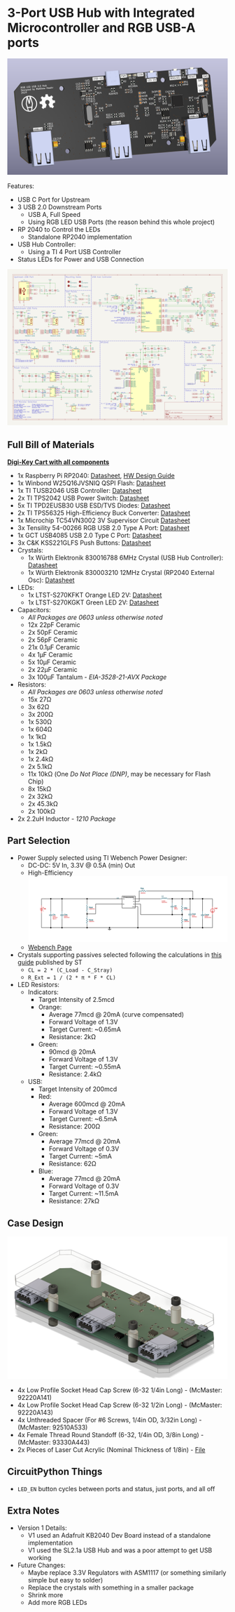 # 3-Port USB Hub with Integrated Microcontroller and RGB USB-A ports

![Full Board Design Render](images/render.png)
 
Features:
- USB C Port for Upstream
- 3 USB 2.0 Downstream Ports
  - USB A, Full Speed
  - Using RGB LED USB Ports (the reason behind this whole project)
- RP 2040 to Control the LEDs
  - Standalone RP2040 implementation
- USB Hub Controller:
  - Using a TI 4 Port USB Controller
- Status LEDs for Power and USB Connection

![Schematic](images/led-usb-hub.svg)

## Full Bill of Materials
**[Digi-Key Cart with all components](https://www.digikey.com/short/4rfrj37h)**
- 1x Raspberry Pi RP2040: [Datasheet](https://datasheets.raspberrypi.com/rp2040/rp2040-datasheet.pdf), [HW Design Guide](https://datasheets.raspberrypi.com/rp2040/hardware-design-with-rp2040.pdf)
- 1x Winbond W25Q16JVSNIQ QSPI Flash: [Datasheet](https://docs.rs-online.com/19e0/0900766b81622f8b.pdf)
- 1x TI TUSB2046 USB Controller: [Datasheet](https://www.ti.com/lit/ds/symlink/tusb2046i.pdf)
- 2x TI TPS2042 USB Power Switch: [Datasheet](https://www.ti.com/lit/ds/symlink/tps2042b.pdf)
- 5x TI TPD2EUSB30 USB ESD/TVS Diodes: [Datasheet](https://www.ti.com/lit/ds/symlink/tpd2eusb30.pdf)
- 2x TI TPS56325 High-Efficiency Buck Converter: [Datasheet](https://www.ti.com/lit/ds/symlink/tps563252.pdf)
- 1x Microchip TC54VN3002 3V Supervisor Circuit [Datasheet](https://ww1.microchip.com/downloads/aemDocuments/documents/MSLD/ProductDocuments/DataSheets/20001434K.pdf)
- 3x Tensility 54-00266 RGB USB 2.0 Type A Port: [Datasheet](http://www.tensility.com/pdffiles/54-00266.pdf)
- 1x GCT USB4085 USB 2.0 Type C Port: [Datasheet](https://gct.co/files/drawings/usb4085.pdf)
- 3x C&K KSS221GLFS Push Buttons: [Datasheet](https://www.ckswitches.com/media/1463/kss.pdf)
- Crystals:
  - 1x Würth Elektronik 830016788 6MHz Crystal (USB Hub Controller): [Datasheet](https://www.we-online.com/components/products/datasheet/830016788.pdf)
  - 1x Würth Elektronik 830003210 12MHz Crystal (RP2040 External Osc): [Datasheet](https://www.we-online.com/components/products/datasheet/830003210.pdf)
- LEDs:
  - 1x LTST-S270KFKT Orange LED 2V: [Datasheet](https://optoelectronics.liteon.com/upload/download/DS22-2000-209/LTST-S270KFKT.pdf)
  - 1x LTST-S270KGKT Green LED 2V: [Datasheet](https://optoelectronics.liteon.com/upload/download/DS22-2000-226/LTST-S270KGKT.pdf)
- Capacitors:
  - *All Packages are 0603 unless otherwise noted*
  - 12x 22pF Ceramic
  - 2x 50pF Ceramic
  - 2x 56pF Ceramic
  - 21x 0.1µF Ceramic
  - 4x 1µF Ceramic
  - 5x 10µF Ceramic
  - 2x 22µF Ceramic
  - 3x 100µF Tantalum - *EIA-3528-21-AVX Package*
- Resistors:
  - *All Packages are 0603 unless otherwise noted*
  - 15x 27Ω
  - 3x 62Ω
  - 3x 200Ω
  - 1x 530Ω
  - 1x 604Ω
  - 1x 1kΩ
  - 1x 1.5kΩ
  - 1x 2kΩ
  - 1x 2.4kΩ
  - 2x 5.1kΩ
  - 11x 10kΩ (One *Do Not Place (DNP)*, may be necessary for Flash Chip)
  - 8x 15kΩ
  - 2x 32kΩ
  - 2x 45.3kΩ
  - 2x 100kΩ
- 2x 2.2uH Inductor - *1210 Package*

## Part Selection
- Power Supply selected using TI Webench Power Designer:
  - DC-DC: 5V In, 3.3V @ 0.5A (min) Out
  - High-Efficiency
  ![Power Supply Design](images/power-supply.svg)
  - [Webench Page](https://webench.ti.com/appinfo/webench/scripts/SDP.cgi?ID=E20EF4E51E15D568)
- Crystals supporting passives selected following the calculations in [this guide](https://www.st.com/resource/en/application_note/an2867-oscillator-design-guide-for-stm8afals-stm32-mcus-and-mpus-stmicroelectronics.pdf) published by ST
  - `CL = 2 * (C_Load - C_Stray)`
  - `R_Ext = 1 / (2 * π * F * CL)`
- LED Resistors:
  - Indicators:
    - Target Intensity of 2.5mcd
    - Orange:
      - Average 77mcd @ 20mA (curve compensated)
      - Forward Voltage of 1.3V
      - Target Current: ~0.65mA
      - Resistance: 2kΩ
    - Green:
      - 90mcd @ 20mA
      - Forward Voltage of 1.3V
      - Target Current: ~0.55mA
      - Resistance: 2.4kΩ
  - USB:
    - Target Intensity of 200mcd
    - Red:
      - Average 600mcd @ 20mA
      - Forward Voltage of 1.3V
      - Target Current: ~6.5mA
      - Resistance: 200Ω
    - Green:
      - Average 77mcd @ 20mA
      - Forward Voltage of 0.3V
      - Target Current: ~5mA
      - Resistance: 62Ω
    - Blue:
      - Average 77mcd @ 20mA
      - Forward Voltage of 0.3V
      - Target Current: ~11.5mA
      - Resistance: 27kΩ
    
## Case Design
![Case](images/case.png) 
- 4x Low Profile Socket Head Cap Screw (6-32 1/4in Long) - (McMaster: 92220A141)
- 4x Low Profile Socket Head Cap Screw (6-32 1/2in Long) - (McMaster: 92220A143)
- 4x Unthreaded Spacer (For #6 Screws, 1/4in OD, 3/32in Long) - (McMaster: 92510A533)
- 4x Female Thread Round Standoff (6-32, 1/4in OD, 3/8in Long) - (McMaster: 93330A443)
- 2x Pieces of Laser Cut Acrylic (Nominal Thickness of 1/8in) - [File](case/case_cut.svg)

## CircuitPython Things
- `LED_EN` button cycles between ports and status, just ports, and all off

## Extra Notes
- Version 1 Details:
  - V1 used an Adafruit KB2040 Dev Board instead of a standalone implementation
  - V1 used the SL2.1a USB Hub and was a poor attempt to get USB working
- Future Changes:
  - Maybe replace 3.3V Regulators with ASM1117 (or something similarly simple but easy to solder)
  - Replace the crystals with something in a smaller package
  - Shrink more
  - Add more RGB LEDs
